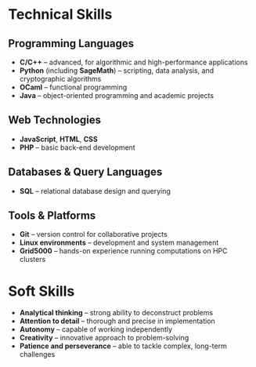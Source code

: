 # Technical Skills

## Programming Languages
- **C/C++** – advanced, for algorithmic and high-performance applications
- **Python** (including **SageMath**) – scripting, data analysis, and cryptographic algorithms
- **OCaml** – functional programming
- **Java** – object-oriented programming and academic projects

## Web Technologies
- **JavaScript**, **HTML**, **CSS**
- **PHP** – basic back-end development

## Databases & Query Languages
- **SQL** – relational database design and querying

## Tools & Platforms
- **Git** – version control for collaborative projects
- **Linux environments** – development and system management  
- **Grid5000** – hands-on experience running computations on HPC clusters

# Soft Skills

- **Analytical thinking** – strong ability to deconstruct problems
- **Attention to detail** – thorough and precise in implementation
- **Autonomy** – capable of working independently
- **Creativity** – innovative approach to problem-solving
- **Patience and perseverance** – able to tackle complex, long-term challenges
